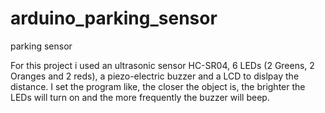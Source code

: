 # arduino_parking_sensor
parking sensor

For this project i used an ultrasonic sensor HC-SR04, 6 LEDs (2 Greens, 2 Oranges and 2 reds), a piezo-electric buzzer and a LCD to dislpay the distance. I set the program like, the closer the object is, the brighter the LEDs will turn on and the more frequently the buzzer will beep.
